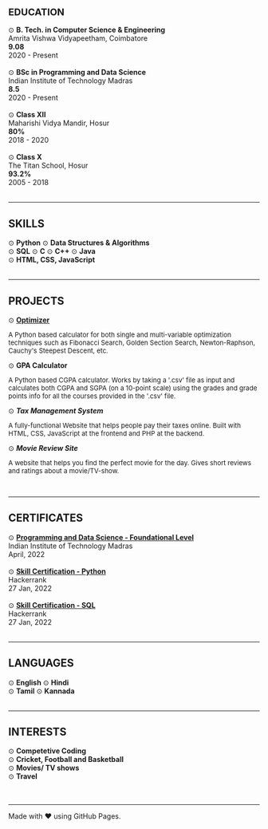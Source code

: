 <div> <!--Education-->
    <h2 style="font-size: 19px">EDUCATION</h2>
    ⊙ <strong>B. Tech. in Computer Science & Engineering</strong> <br>
    Amrita Vishwa Vidyapeetham, Coimbatore <br>
    <b>9.08</b> <br>
    2020 - Present
    <br><br>
    ⊙ <strong>BSc in Programming and Data Science</strong> <br>
    Indian Institute of Technology Madras <br>
    <b>8.5</b> <br>
    2020 - Present
    <br><br>
    ⊙ <strong>Class XII</strong> <br> 
    Maharishi Vidya Mandir, Hosur <br>
    <b>80%</b> <br>
    2018 - 2020
    <br><br>
    ⊙ <strong>Class X</strong> <br>
    The Titan School, Hosur <br>
    <b>93.2%</b> <br>
    2005 - 2018
    <br><br>
</div><hr>

<div> <!--Skills-->
    <h2>SKILLS</h2>
    ⊙ <strong>Python</strong> ⊙ <strong>Data Structures & Algorithms</strong> <br>
    ⊙ <strong>SQL</strong> ⊙ <strong>C</strong> ⊙ <strong>C++</strong> ⊙ <strong>Java</strong> <br>
    ⊙ <strong>HTML, CSS, JavaScript</strong> 
    <br><br>
</div><hr>

<div> <!--Personal Projects-->
    <h2>PROJECTS</h2>
    ⊙ <strong><a href="https://github.com/MusicViking/Optimization-and-Numerical-Methods">Optimizer</a></strong> <br>
    <p style="font-size: 13px">A Python based calculator for both single and multi-variable optimization techniques such as Fibonacci Search, Golden Section Search, Newton-Raphson, Cauchy's Steepest Descent, etc. </p>
    ⊙ <strong>GPA Calculator</strong> <br>
    <p style="font-size: 13px">A Python based CGPA calculator. Works by taking a '.csv' file as input and calculates both CGPA and SGPA (on a 10-point scale) using the grades and grade points info for all the courses provided in the '.csv' file.</p>
    ⊙ <strong><em>Tax Management System</em></strong> <br>
    <p style="font-size: 13px">A fully-functional Website that helps people pay their taxes online. Built with HTML, CSS, JavaScript at the frontend and PHP at the backend.</p>
    ⊙ <strong><em>Movie Review Site</em></strong> <br>
    <p style="font-size: 13px">A website that helps you find the perfect movie for the day. Gives short reviews and ratings about a movie/TV-show.</p>
    <br>
</div><hr>

<div> <!--Certificates-->
    <h2>CERTIFICATES</h2>
   ⊙ <strong><a href="https://drive.google.com/file/d/1-6ebuPItDKnzw9k3zPPMlLx6nY-DXFue/view?usp=sharing">Programming and Data Science - Foundational Level</a></strong> <br>
   Indian Institute of Technology Madras <br>
   April, 2022
   <br><br>
   ⊙ <strong><a href="https://www.hackerrank.com/certificates/94e3b1f849f2">Skill Certification - Python</a></strong> <br>
   Hackerrank <br>
   27 Jan, 2022 
   <br><br>
   ⊙ <strong><a href="https://www.hackerrank.com/certificates/02dd312b5dec">Skill Certification - SQL</a></strong> <br>
   Hackerrank <br>
   27 Jan, 2022
   <br><br>
</div><hr>

<div> <!--Languages-->
    <h2>LANGUAGES</h2>
   ⊙ <strong>English</strong> ⊙ <strong>Hindi</strong> <br>
   ⊙ <strong>Tamil</strong> ⊙ <strong>Kannada</strong> 
    <br><br>
</div><hr>

<div> <!--Interests-->
    <h2>INTERESTS</h2>
   ⊙ <strong>Competetive Coding</strong> <br>
   ⊙ <strong>Cricket, Football and Basketball</strong> <br>
   ⊙ <strong>Movies/ TV shows</strong> <br>
   ⊙ <strong>Travel</strong> <br>
    <br><br>
</div><hr>

Made with ❤️ using GitHub Pages.
